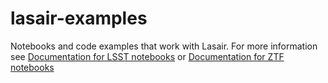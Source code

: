 # lasair-examples
Notebooks and code examples that work with Lasair.
For more information see 
[Documentation for LSST notebooks](https://lasair-lsst.readthedocs.io/en/main/core_functions/python-notebooks.html)
or 
[Documentation for ZTF notebooks](https://lasair.readthedocs.io/en/main/core_functions/python-notebooks.html)
